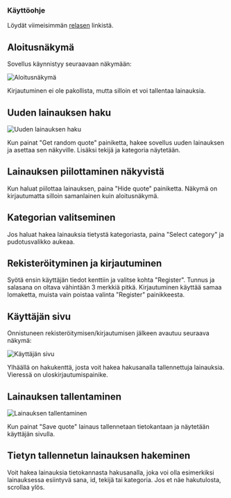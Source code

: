 ### Käyttöohje

Löydät viimeisimmän [relasen](https://github.com/roni-b/ohjelmistotekniikka/releases) linkistä.

## Aloitusnäkymä
Sovellus käynnistyy seuraavaan näkymään:

![Aloitusnäkymä](https://user-images.githubusercontent.com/104189902/235678118-508d43f5-c803-4861-bc5a-aee84319612a.png)

Kirjautuminen ei ole pakollista, mutta silloin et voi tallentaa lainauksia. 

## Uuden lainauksen haku

![Uuden lainauksen haku](https://user-images.githubusercontent.com/104189902/235678960-2afe32c7-4c96-4ad0-962d-20e1be0ad15d.png)

Kun painat "Get random quote" painiketta, hakee sovellus uuden lainauksen ja asettaa sen näkyville. Lisäksi tekijä ja kategoria näytetään.

## Lainauksen piilottaminen näkyvistä

Kun haluat piilottaa lainauksen, paina "Hide quote" painiketta. Näkymä on kirjautumatta silloin samanlainen kuin aloitusnäkymä.

## Kategorian valitseminen

Jos haluat hakea lainauksia tietystä kategoriasta, paina "Select category" ja pudotusvalikko aukeaa.

## Rekisteröityminen ja kirjautuminen

Syötä ensin käyttäjän tiedot kenttiin ja valitse kohta "Register". Tunnus ja salasana on oltava vähintään 3 merkkiä pitkä.
Kirjautuminen käyttää samaa lomaketta, muista vain poistaa valinta "Register" painikkeesta.

## Käyttäjän sivu

Onnistuneen rekisteröitymisen/kirjautumisen jälkeen avautuu seuraava näkymä:

![Käyttäjän sivu](https://user-images.githubusercontent.com/104189902/235682398-ca06c6d9-e130-4258-b9ff-56e457d6fb0f.png)

Ylhäällä on hakukenttä, josta voit hakea hakusanalla tallennettuja lainauksia. Vieressä on uloskirjautumispainike.

## Lainauksen tallentaminen

![Lainauksen tallentaminen](https://user-images.githubusercontent.com/104189902/235683303-eb1ea6c1-2553-4def-99b7-948196dfb077.png)

Kun painat "Save quote" lainaus tallennetaan tietokantaan ja näytetään käyttäjän sivulla.

## Tietyn tallennetun lainauksen hakeminen

Voit hakea lainauksia tietokannasta hakusanalla, joka voi olla esimerkiksi lainauksessa esiintyvä sana, id, tekijä tai kategoria. Jos et näe hakutulosta, scrollaa ylös.







 
